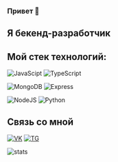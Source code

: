 ### Привет 👋

 

## Я бекенд-разработчик

## Мой стек технологий:

![JavaScipt](https://img.shields.io/badge/JavaScript-F7DF1E?style=for-the-badge&logo=javascript&logoColor=black)
![TypeScript](https://img.shields.io/badge/typescript%20-%23007ACC.svg?&style=for-the-badge&logo=typescript&logoColor=white)

![MongoDB](https://img.shields.io/badge/MongoDB-%234ea94b.svg?&style=for-the-badge&logo=mongodb&logoColor=white)
![Express](https://img.shields.io/badge/Express.js-404D59?style=for-the-badge) 

![NodeJS](https://img.shields.io/badge/Node.js-43853D?style=for-the-badge&logo=node.js&logoColor=white) 
![Python](https://img.shields.io/badge/Python-3776AB?style=for-the-badge&logo=python&logoColor=white)


## Связь со мной

[![VK](https://img.shields.io/badge/VK---?logo=vk&style=for-the-badge&color=7fa7d4)](https://vk.com/trubanoff)
[![TG](https://img.shields.io/badge/Telegram-2CA5E0?style=for-the-badge&logo=telegram&logoColor=white)](https://t.me/trubanov)

![stats](https://github-readme-stats.vercel.app/api?username=notreperkill&count_private=true&show_icons=true&include_all_commits=true)
